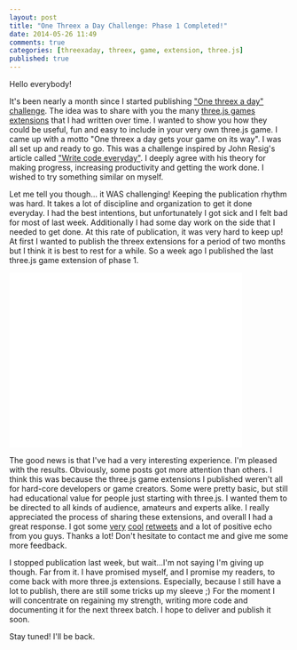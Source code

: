 ```yaml
---
layout: post
title: "One Threex a Day Challenge: Phase 1 Completed!"
date: 2014-05-26 11:49
comments: true
categories: [threexaday, threex, game, extension, three.js]
published: true
---
```


Hello everybody!

It's been nearly a month since I started publishing ["One threex a day" challenge](/blog/2014/04/22/one-threex-a-day-gets-your-game-on-its-way-a-challenge/). The idea was to share with you the many [three.js games extensions](http://www.threejsgames.com/extensions/) that I had written over time. I wanted to show you how they could be useful, fun and easy to include in your very own three.js game. I came up with a motto "One threex a day gets your game on its way". I was all set up and ready to go. This was a challenge inspired by John Resig's article called ["Write code everyday"](http://ejohn.org/blo!/write-code-every-day/). I deeply agree with his theory for making progress, increasing productivity and getting the work done. I wished to try something similar on myself. 

Let me tell you though... it WAS challenging! Keeping the publication rhythm was hard. It takes a lot of discipline and organization to get it done everyday. I had the best intentions, but unfortunately I got sick and I felt bad for most of last week. Additionally I had some day work on the side that I needed to get done. At this rate of publication, it was very hard to keep up! At first I wanted to publish the threex extensions for a period of two months but I think it is best to rest for a while. So a week ago I published the last three.js game extension of phase 1. 

<!-- more -->

<iframe width="420" height="315" src="//www.youtube.com/embed/p7xM5X7dkeI" frameborder="0" allowfullscreen></iframe>

The good news is that I've had a very interesting experience. I'm pleased with the results. Obviously, some posts got more attention than others. I think this was because the three.js game extensions I published weren't all for hard-core developers or game creators. Some were pretty basic, but still had educational value for people just starting with three.js. I wanted them to be directed to all kinds of audience, amateurs and experts alike. I really appreciated the process of sharing these extensions, and overall I had a great response. I got some [very](https://plus.google.com/104300307601542851567/posts/RhabZY19TSq) [cool](https://plus.google.com/104300307601542851567/posts/RqDbZNeJEkW) [retweets](https://twitter.com/siggraph/status/464238273582211072) and a lot of positive echo from you guys. Thanks a lot! Don't hesitate to contact me and give me some more feedback. 

I stopped publication last week, but wait...I'm not saying I'm giving up though. Far from it. I have promised myself, and I promise my readers, to come back with more three.js extensions. Especially, because I still have a lot to publish, there are still some tricks up my sleeve ;)  For the moment I will concentrate on regaining my strength, writing more code and documenting it for the next threex batch. I hope to deliver and publish it soon.

Stay tuned! I'll be back. 
